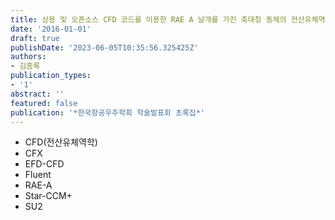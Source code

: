```yaml
---
title: 상용 및 오픈소스 CFD 코드를 이용한 RAE A 날개를 가진 축대칭 동체의 전산유체역학 해석
date: '2016-01-01'
draft: true
publishDate: '2023-06-05T10:35:56.325425Z'
authors:
- 김종록
publication_types:
- '1'
abstract: ''
featured: false
publication: '*한국항공우주학회 학술발표회 초록집*'
---
```


- CFD(전산유체역학)
- CFX
- EFD-CFD
- Fluent
- RAE-A
- Star-CCM+
- SU2
